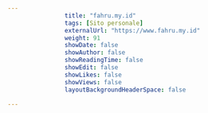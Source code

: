---
                title: "fahru.my.id"
                tags: [Sito personale]
                externalUrl: "https://www.fahru.my.id"
                weight: 91
                showDate: false
                showAuthor: false
                showReadingTime: false
                showEdit: false
                showLikes: false
                showViews: false
                layoutBackgroundHeaderSpace: false
                ---

